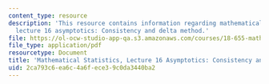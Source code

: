 ```yaml
---
content_type: resource
description: 'This resource contains information regarding mathematical statistics,
  lecture 16 asymptotics: Consistency and delta method.'
file: https://ol-ocw-studio-app-qa.s3.amazonaws.com/courses/18-655-mathematical-statistics-spring-2016/2ca793c6ea6c4a6fece39c0da3440ba2_MIT18_655S16_LecNote16.pdf
file_type: application/pdf
resourcetype: Document
title: 'Mathematical Statistics, Lecture 16 Asymptotics: Consistency and Delta Method'
uid: 2ca793c6-ea6c-4a6f-ece3-9c0da3440ba2
---
```

